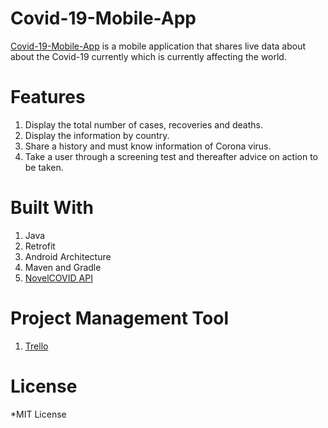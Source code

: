 # Covid-19-Mobile-App

[Covid-19-Mobile-App](https://github.com/LennyDennis/Covid-19-Mobile-App) is a mobile application that shares live data about about the Covid-19 currently which is currently affecting the world.

# Features
1. Display the total number of cases, recoveries and deaths.
2. Display the information by country.
3. Share a history and must know information of Corona virus.
4. Take a user through a screening test and thereafter advice on action to be taken.

# Built With
1. Java
2. Retrofit
3. Android Architecture
4. Maven and Gradle
5. [NovelCOVID API](https://github.com/NovelCOVID/API)


# Project Management Tool
1. [Trello](https://trello.com/b/1Lgjxttw/covid-19-mobile-app)

# License
*MIT License
